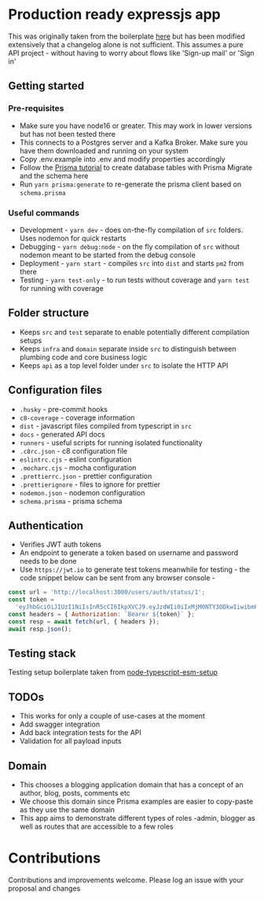 # Production ready expressjs app

This was originally taken from the boilerplate [here](https://github.com/danielfsousa/express-rest-es2017-boilerplate) but has been modified extensively that a changelog alone is not sufficient. This assumes a pure API project - without having to worry about flows like 'Sign-up mail' or 'Sign in'

## Getting started

### Pre-requisites

- Make sure you have node16 or greater. This may work in lower versions but has not been tested there
- This connects to a Postgres server and a Kafka Broker. Make sure you have them downloaded and running on your system
- Copy .env.example into .env and modify properties accordingly
- Follow the [Prisma tutorial](https://www.prisma.io/docs/getting-started/setup-prisma/start-from-scratch/relational-databases/using-prisma-migrate-typescript-postgres/) to create database tables with Prisma Migrate and the
  schema here
- Run `yarn prisma:generate` to re-generate the prisma client based on `schema.prisma`

### Useful commands

- Development - `yarn dev` - does on-the-fly compilation of `src` folders. Uses nodemon for quick restarts
- Debugging - `yarn debug:node` - on the fly compilation of `src` without nodemon meant to be started from the debug console
- Deployment - `yarn start` - compiles `src` into `dist` and starts `pm2` from there
- Testing - `yarn test-only` - to run tests without coverage and `yarn test` for running with coverage

## Folder structure

- Keeps `src` and `test` separate to enable potentially different compilation setups
- Keeps `infra` and `domain` separate inside `src` to distinguish between plumbing code and core business logic
- Keeps `api` as a top level folder under `src` to isolate the HTTP API

## Configuration files

- `.husky` - pre-commit hooks
- `c8-coverage` - coverage information
- `dist` - javascript files compiled from typescript in `src`
- `docs` - generated API docs
- `runners` - useful scripts for running isolated functionality
- `.c8rc.json` - c8 configuration file
- `eslintrc.cjs` - eslint configuration
- `.mocharc.cjs` - mocha configuration
- `.prettierrc.json` - prettier configuration
- `.prettierignore` - files to ignore for prettier
- `nodemon.json` - nodemon configuration
- `schema.prisma` - prisma schema

## Authentication

- Verifies JWT auth tokens
- An endpoint to generate a token based on username and password needs to be done
- Use `https://jwt.io` to generate test tokens meanwhile for testing - the code snippet below can be sent from any browser console -

```javascript
const url = 'http://localhost:3000/users/auth/status/1';
const token =
  'eyJhbGciOiJIUzI1NiIsInR5cCI6IkpXVCJ9.eyJzdWIiOiIxMjM0NTY3ODkwIiwibmFtZSI6IkpvaG4gRG9lIiwiaWF0IjoxNTE2MjM5MDIyfQ.s1tM2n8aCq2lg7uUYKVB6ff7nnJewtGHhEM40ObQBF8';
const headers = { Authorization: `Bearer ${token}` };
const resp = await fetch(url, { headers });
await resp.json();
```

## Testing stack

Testing setup boilerplate taken from [node-typescript-esm-setup](https://github.com/late-warrior/nodejs-ts-test-setup)

## TODOs

- This works for only a couple of use-cases at the moment
- Add swagger integration
- Add back integration tests for the API
- Validation for all payload inputs

## Domain

- This chooses a blogging application domain that has a concept of an author, blog, posts, comments etc
- We choose this domain since Prisma examples are easier to copy-paste as they use the same domain
- This app aims to demonstrate different types of roles -admin, blogger as well as routes that are accessible to a few roles

# Contributions

Contributions and improvements welcome. Please log an issue with your proposal and changes
